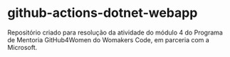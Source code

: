 # github-actions-dotnet-webapp
Repositório criado para resolução da atividade do módulo 4 do Programa de Mentoria GitHub4Women do Womakers Code, em parceria com a Microsoft.
